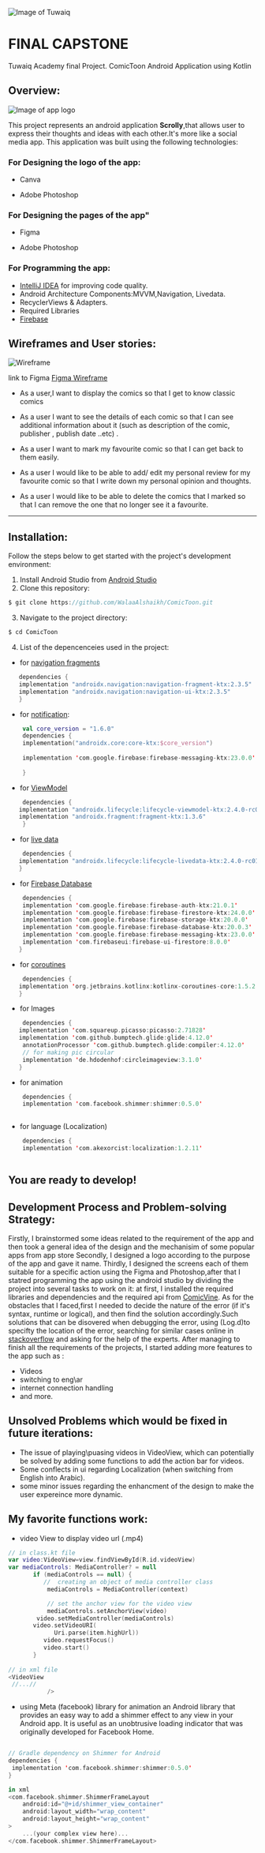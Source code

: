 ![Image of Tuwaiq](https://camo.githubusercontent.com/37ca472e2afb74974a0314d89af8f470422a79582bed0d188f9927777230195d/68747470733a2f2f6c61756e63682e73612f6173736574732f696d616765732f6c6f676f732f7475776169712d61636164656d792d6c6f676f2e737667)
# FINAL CAPSTONE
Tuwaiq Academy final Project.
ComicToon Android Application using Kotlin
## Overview:
![Image of app logo](https://b.top4top.io/p_2204its031.png)


This project represents an android application **Scrolly**,that allows user to express their thoughts and ideas with each other.It's more like a social media app.
This application was built using the following technologies:
### For Designing the logo of the app:
* Canva

* Adobe Photoshop
### For Designing the pages of the app"
* Figma 

* Adobe Photoshop
### For Programming the app:
* [IntelliJ IDEA](https://www.jetbrains.com/idea/download/#section=windows) for improving code quality.
* Android Architecture Components:MVVM,Navigation, Livedata.
* RecyclerViews & Adapters.
* Required Libraries
* [Firebase](https://firebase.google.com)

## Wireframes and User stories:

![Wireframe](https://i.top4top.io/p_2195qdtzk1.png)

link to Figma [Figma Wireframe](https://www.figma.com/file/ImjWEZmgzFlljOfWqHUWb9/ComicToon?node-id=0%3A1)


- As a user,I want to display the comics so that I get to know classic comics

- As a user I want to see the details of each comic so that I can see additional information about it (such as description of the comic, publisher , publish date ..etc)  .

- As a user I want to mark my favourite comic so that I can get back to them easily.
 
- As a user I would like to be able to add/ edit my personal review for my favourite comic so that I write down my personal opinion and thoughts.

- As a user I would like to be able to delete the comics that I marked so that I can remove the one that no longer see it a favourite.


-------------------------------------------------------------------------
## Installation:
Follow the steps below to get started with the project's development environment:
1. Install Android Studio from [Android Studio](https://developer.android.com/studio?gclid=Cj0KCQjw5oiMBhDtARIsAJi0qk2WOPjxp2Wij5sgO3bAK6Rp18zrs4Y0L5S6W89Fk7OClhAiVuNr1mgaAsT-EALw_wcB&gclsrc=aw.ds)
2. Clone this repository:
 ```kotlin 
 $ git clone https://github.com/WalaaAlshaikh/ComicToon.git
 ```
3. Navigate to the project directory:
 ```kotlin 
 $ cd ComicToon
 ```
 4. List of the depencenceies used in the project:
   * for [navigation fragments](https://developer.android.com/guide/navigation/navigation-getting-started)
 ```kotlin
    dependencies {
    implementation "androidx.navigation:navigation-fragment-ktx:2.3.5"
    implementation "androidx.navigation:navigation-ui-ktx:2.3.5"
    }
``` 

   * for [notification](https://developer.android.com/training/notify-user/build-notification):
```kotlin
    val core_version = "1.6.0"
    dependencies {
    implementation("androidx.core:core-ktx:$core_version")
    
    implementation 'com.google.firebase:firebase-messaging-ktx:23.0.0'
    
    }
```
    
   * for [ViewModel](https://developer.android.com/topic/libraries/architecture/viewmodel)
```kotlin
    dependencies {
   implementation "androidx.lifecycle:lifecycle-viewmodel-ktx:2.4.0-rc01"
   implementation "androidx.fragment:fragment-ktx:1.3.6"
    }
```
   * for [live data](https://developer.android.com/topic/libraries/architecture/livedata)
```kotlin
    dependencies { 
   implementation "androidx.lifecycle:lifecycle-livedata-ktx:2.4.0-rc01"
   }
```
   * for [Firebase Database](https://firebase.google.com/)
```kotlin
    dependencies { 
    implementation 'com.google.firebase:firebase-auth-ktx:21.0.1'
    implementation 'com.google.firebase:firebase-firestore-ktx:24.0.0'
    implementation 'com.google.firebase:firebase-storage-ktx:20.0.0'
    implementation 'com.google.firebase:firebase-database-ktx:20.0.3'
    implementation 'com.google.firebase:firebase-messaging-ktx:23.0.0'
    implementation 'com.firebaseui:firebase-ui-firestore:8.0.0'
   }
```
   * for [coroutines](https://developer.android.com/kotlin/coroutines)
```kotlin
    dependencies { 
   implementation 'org.jetbrains.kotlinx:kotlinx-coroutines-core:1.5.2'
   }
```

* for Images
```kotlin
    dependencies { 
   implementation 'com.squareup.picasso:picasso:2.71828'
   implementation 'com.github.bumptech.glide:glide:4.12.0'
    annotationProcessor 'com.github.bumptech.glide:compiler:4.12.0'
    // for making pic circular
    implementation 'de.hdodenhof:circleimageview:3.1.0'
   }
```


* for animation
```kotlin
    dependencies {
    implementation 'com.facebook.shimmer:shimmer:0.5.0'
    
```

* for language (Localization)
```kotlin
    dependencies {
    implementation 'com.akexorcist:localization:1.2.11'
    
```


 You are ready to develop!
 -----------------------------------------------------------------
 
## Development Process and Problem-solving Strategy:
Firstly, I brainstormed some ideas related to the requirement of the app and then took a general idea of the design and the mechanisim of some popular apps from app store
Secondly, I designed a logo according to the purpose of the app and gave it name.
Thirdly, I designed the screens each of them suitable for a specific action using the Figma and Photoshop,after that I statred programming the app using the android studio by dividing the project into several tasks to work on it: at first, I installed the required libraries and dependencies and the required api from [ComicVine](https://comicvine.gamespot.com/api/).
As for the obstacles that I faced,first I needed to decide the nature of the error (if it's syntax, runtime or logical), and then find the solution accordingly.Such solutions that can be disovered when debugging the error, using (Log.d)to specifty the location of the error, searching for similar cases online in [stackoverflow](https://stackoverflow.com/) and asking for the help of the experts. After managing to finish all the requirements of the projects, I started adding more features to the app such as :
* Videos
* switching to eng\ar 
* internet connection handling
* and more.
## Unsolved Problems which would be fixed in future iterations:
* The issue of playing\puasing videos in VideoView, which can potentially be solved by adding some functions to add the action bar for videos.
* Some conflects in ui regarding Localization (when switching from English into Arabic).
* some minor issues regarding the enhancment of the design to make the user expereince more dynamic.

## My favorite functions work:
* video View
to display video url (.mp4)
 
 ```kotlin
// in class.kt file
var video:VideoView=view.findViewById(R.id.videoView)
 var mediaControls: MediaController? = null
        if (mediaControls == null) {
           //  creating an object of media controller class
            mediaControls = MediaController(context)

            // set the anchor view for the video view
            mediaControls.setAnchorView(video)
         video.setMediaController(mediaControls)
        video.setVideoURI(
              Uri.parse(item.highUrl))
           video.requestFocus()
           video.start()
        }
        
 // in xml file
 <VideoView
  //...//
            />
```            
* using Meta (facebook) library for animation
 an Android library that provides an easy way to add a shimmer effect to any view in your Android app. It is useful as an unobtrusive loading indicator that was originally developed for Facebook Home.

 ```kotlin
 
 // Gradle dependency on Shimmer for Android
dependencies {
  implementation 'com.facebook.shimmer:shimmer:0.5.0'
}

in xml
<com.facebook.shimmer.ShimmerFrameLayout
     android:id="@+id/shimmer_view_container"
     android:layout_width="wrap_content"
     android:layout_height="wrap_content"
>
     ...(your complex view here)...
</com.facebook.shimmer.ShimmerFrameLayout>
 

```
